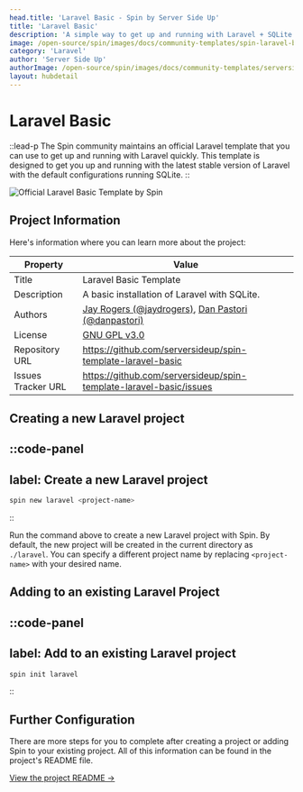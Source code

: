 ```yaml
---
head.title: 'Laravel Basic - Spin by Server Side Up'
title: 'Laravel Basic'
description: 'A simple way to get up and running with Laravel + SQLite.'
image: /open-source/spin/images/docs/community-templates/spin-laravel-basic.png
category: 'Laravel'
author: 'Server Side Up'
authorImage: /open-source/spin/images/docs/community-templates/serversideup.png
layout: hubdetail
---
```

# Laravel Basic
::lead-p
The Spin community maintains an official Laravel template that you can use to get up and running with Laravel quickly. This template is designed to get you up and running with the latest stable version of Laravel with the default configurations running SQLite.
::

![Official Laravel Basic Template by Spin](/images/docs/community-templates/spin-laravel-basic.png)

## Project Information
Here's information where you can learn more about the project:

| Property | Value |
|-------------------------|-------------------------|
| Title | Laravel Basic Template |
| Description | A basic installation of Laravel with SQLite. |
| Authors | [Jay Rogers (@jaydrogers)](https://x.com/jaydrogers), [Dan Pastori (@danpastori)](https://x.com/danpastori) |
| License | [GNU GPL v3.0](https://github.com/serversideup/spin-template-laravel-basic/blob/main/LICENSE) |
| Repository URL | https://github.com/serversideup/spin-template-laravel-basic |
| Issues Tracker URL | https://github.com/serversideup/spin-template-laravel-basic/issues |

## Creating a new Laravel project
::code-panel
---
label: Create a new Laravel project
---
```bash
spin new laravel <project-name>
```
::

Run the command above to create a new Laravel project with Spin. By default, the new project will be created in the current directory as `./laravel`. You can specify a different project name by replacing `<project-name>` with your desired name.



## Adding to an existing Laravel Project
::code-panel
---
label: Add to an existing Laravel project
---
```bash
spin init laravel
```
::

## Further Configuration
There are more steps for you to complete after creating a project or adding Spin to your existing project. All of this information can be found in the project's README file.

[View the project README →](https://github.com/serversideup/spin-template-laravel-basic)